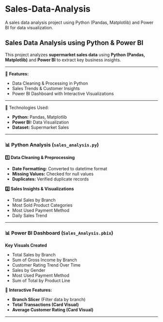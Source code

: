# Sales-Data-Analysis
A sales data analysis project using Python (Pandas, Matplotlib) and Power BI for data visualization.

## Sales Data Analysis using Python & Power BI  

This project analyzes **supermarket sales data** using **Python (Pandas, Matplotlib)** and **Power BI** to extract key business insights.

---

📌 **Features:**
- Data Cleaning & Processing in Python
- Sales Trends & Customer Insights  
- Power BI Dashboard with Interactive Visualizations  

---

 🔧 Technologies Used:
- **Python:** Pandas, Matplotlib  
- **Power BI:** Data Visualization  
- **Dataset:** Supermarket Sales  

---

### 📊 Python Analysis (`sales_analysis.py`)
**1️⃣ Data Cleaning & Preprocessing**
- **Date Formatting:** Converted to datetime format  
- **Missing Values:** Checked for null values  
- **Duplicates:** Verified duplicate records  

**2️⃣ Sales Insights & Visualizations**
- Total Sales by Branch
- Most Sold Product Categories
- Most Used Payment Method
- Daily Sales Trend
---

### 📊 Power BI Dashboard (`Sales_Analysis.pbix`)
**Key Visuals Created**  
- Total Sales by Branch
- Sum of Gross Income by Branch 
- Customer Rating Trend Over Time
- Sales by Gender
- Most Used Payment Method
- Sum of Total by Product Line

📌 **Interactive Features:**  
- **Branch Slicer** (Filter data by branch)  
- **Total Transactions (Card Visual)**  
- **Average Customer Rating (Card Visual)**  

---
